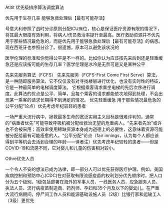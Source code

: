 Atitit 优先级排序算法调度算法

优先用于生存几率 能够急救处理后【最有可能存活】

号意大利参照了战时分诊原则分配ICU床位，核心是保证医疗资源有限的情况下，将其最大限度有效利用，将病人/伤员救治率提升至最高。医疗救助资源并不优先用于那些情况最危急的，而是优先用于能够急救处理后【最有可能存活】的病患。现在西班牙也参照分诊了。很遗憾，原本可以避免该状况的

医学伦理的标准和你觉得公平是不一样的。比如你认为应该按先来后到还是轻重缓急还是应该按可能的生存几率？医学伦理是冰冷是无奈可是又是某种公平


先来先服务算法（FCFS）
先来先服务（FCFS-First Come First Serve）算法，是一种随即服务算法，它不仅仅没有对寻找楼层进行优化，也没有实时性的特征，它是一种最简单的电梯调度算法。
它根据乘客请求乘坐电梯的先后次序进行调度。此算法的优点是公平、简单，且每个乘客的请求都能依次地得到处理，不会出现某一乘客的请求长期得不到满足的情况。
优先轻重缓急 用于那些情况最危急的
公平分配”论点）优先考虑年纪较轻的患者

一场严重大流行病中，拯救最多生命的宽泛实用主义目标是很难评判的。通常的“病重者优先”可能导致呼吸机被分配给救治无望的危重病人。“先来者先治”或许也不会被采用；高效率使用稀缺资源本身成为道德上的必要性，这意味着资源可能被分配给最有可能痊愈的人。“公平分配”论点（fair innings，认为每个人都应该得到平等机会去活到合理的年龄——译者注）优先考虑年纪较轻的患者——但是COVID-19和流感不同，它对婴儿和儿童的伤害相对较小。

Othre优先人员

一个令人不安的想法已成为法律，即一部分人可以优先获得医疗护理。例如，美国疾病控制和预防中心(CDC)在对获取有限流感疫苗的权利划分优先顺序时，把人口分为五个级别。1级包括部署在海外的军事人员、一线医务人员、应急服务人员、执法人员、流行病疫苗制造商、药剂师、孕妇和35个月及以下的婴幼儿。在严重大流行病期间，停尸间工作人员和能源基础设施人员（2级）比银行家和运输工人（3级）更优先
